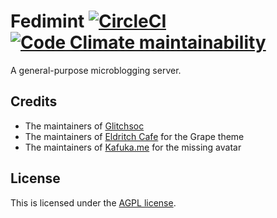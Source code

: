 # Fedimint [![CircleCI](https://img.shields.io/circleci/build/gh/mint-lgbt/fedimint)](https://circleci.com/gh/mint-lgbt/fedimint) [![Code Climate maintainability](https://img.shields.io/codeclimate/maintainability/mint-lgbt/fedimint)](https://codeclimate.com/github/mint-lgbt/fedimint)

A general-purpose microblogging server.

## Credits

- The maintainers of [Glitchsoc](https://github.com/glitch-soc/mastodon)
- The maintainers of [Eldritch Cafe](https://eldritch.cafe/about) for the Grape theme
- The maintainers of [Kafuka.me](https://github.com/kafuka-org/mastodon) for the missing avatar

## License

This is licensed under the [AGPL license](LICENSE).
